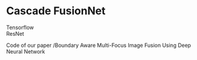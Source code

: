 # Cascade FusionNet
Tensorflow   
ResNet    

Code of our paper
/Boundary Aware Multi-Focus Image Fusion Using Deep Neural Network
      
